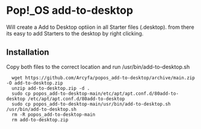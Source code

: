 # Pop!_OS add-to-desktop
Will create a Add to Desktop optiion in all Starter files (.desktop). from there its easy to add Starters to the desktop by right clicking.

## Installation 
Copy both files to the correct location and run /usr/bin/add-to-desktop.sh

```lang-sh
  wget https://github.com/Arcyfa/popos_add-to-desktop/archive/main.zip -O add-to-desktop.zip
  unzip add-to-desktop.zip -d .
  sudo cp popos_add-to-desktop-main/etc/apt/apt.conf.d/80add-to-desktop /etc/apt/apt.conf.d/80add-to-desktop
  sudo cp popos_add-to-desktop-main/usr/bin/add-to-desktop.sh /usr/bin/add-to-desktop.sh
  rm -R popos_add-to-desktop-main
  rm add-to-desktop.zip
```
